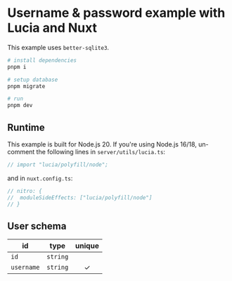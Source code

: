 # Username & password example with Lucia and Nuxt

This example uses `better-sqlite3`.

```bash
# install dependencies
pnpm i

# setup database
pnpm migrate

# run
pnpm dev
```

## Runtime

This example is built for Node.js 20. If you're using Node.js 16/18, un-comment the following lines in `server/utils/lucia.ts`:

```ts
// import "lucia/polyfill/node";
```

and in `nuxt.config.ts`:

```ts
// nitro: {
// 	moduleSideEffects: ["lucia/polyfill/node"]
// }
```

## User schema

| id         | type     | unique |
| ---------- | -------- | :----: |
| `id`       | `string` |        |
| `username` | `string` |   ✓    |
